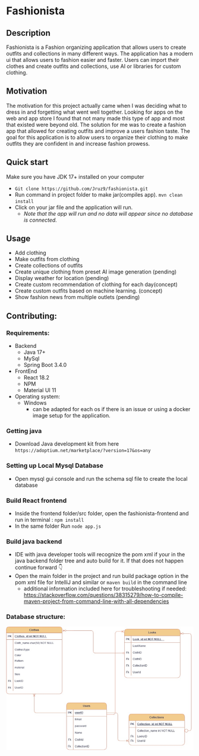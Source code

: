 # Fashionista

## Description
 Fashionista is a Fashion organizing application that allows users to create outfits and collections in many different ways.
The application has a modern ui that allows users to fashion easier and faster. Users can import their clothes and create outfits and collections, use AI or libraries for custom clothing. 
## Motivation
The motivation for this project actually came when I was deciding what to dress in and forgetting what went well together.
Looking for apps on the web and app store I found that not many made this type of app and most that existed were beyond old.
The solution for me was to create a fashion app that allowed for creating outfits and improve a users fashion taste.
The goal for this application is to allow users to organize their clothing to make outfits they are confident in and increase fashion prowess.
## Quick start
Make sure you have JDK 17+ installed on your computer
- ```Git clone https://github.com/Jruz9/fashionista.git```
- Run command in project folder to make jar(compiles app). ```mvn clean install```
- Click on your jar file and the application will run.
  - _Note that the app will run and no data will appear since no database is connected._
## Usage
- Add clothing
- Make outfits from clothing
- Create collections of outfits
- Create unique clothing from preset AI image generation (pending)
- Display weather for location (pending)
- Create custom recommendation of clothing for each day(concept)
- Create custom outfits based on machine learning. (concept)
- Show fashion news from multiple outlets (pending) 

## Contributing:

### Requirements:
- Backend
  - Java 17+
  - MySql
  - Spring Boot 3.4.0
- FrontEnd
  - React 18.2
  - NPM
  - Material UI 11
- Operating system:
  - Windows
    - can be adapted for each os if there is an issue or using a docker image setup for the application.
### Getting java
-  Download Java development kit from here ```https://adoptium.net/marketplace/?version=17&os=any```
### Setting up Local Mysql Database
- Open mysql gui console and run the schema sql file to create the local database
### Build React frontend
- Inside the frontend folder/src folder, open the fashionista-frontend
and run in terminal : ```npm install``` 
- In the same folder Run ```node app.js```
### Build java backend
- IDE with java developer tools will recognize the pom xml if your in the java backend folder tree and auto build for it. If that does not happen continue forward 👇
- Open the main folder in the project and run build package option in the pom xml file for IntelliJ and similar or ```maven build``` in the command line
  - additional information included here for troubleshooting if needed: https://stackoverflow.com/questions/38315279/how-to-compile-maven-project-from-command-line-with-all-dependencies
### Database structure:
![Fashion backend ERD](/fashionAppERD.jpg "Fashion backend ERD")